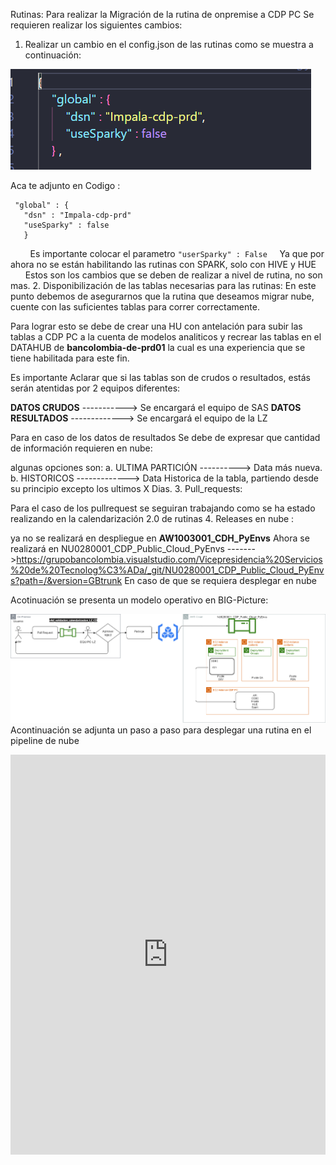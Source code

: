 
Rutinas:
Para realizar la Migración de la rutina de onpremise a CDP PC
Se requieren realizar los siguientes cambios:

1. Realizar un cambio en el config.json de las rutinas como se muestra a continuación:


![imagen1](Pastedimage20230417074540.png)

Aca te adjunto en Codigo :
   ```
	"global" : {
      "dsn" : "Impala-cdp-prd"
      "useSparky" : false
      }
   ```
    
    Es importante colocar el parametro `"userSparky" : False`
    Ya que por ahora no se están habilitando las rutinas con SPARK, solo con HIVE y HUE
   
    
Estos son los cambios que se deben de realizar a nivel de rutina, no son mas.
2. Disponibilización de las tablas necesarias para las rutinas:
   En este punto debemos de asegurarnos que la rutina que deseamos migrar  nube, cuente con las suficientes tablas para correr correctamente.
   
   Para lograr esto se debe de crear una HU con antelación para subir las tablas a CDP PC 
   a la cuenta de modelos analiticos y recrear las tablas en el DATAHUB de  **bancolombia-de-prd01**
   la cual es una experiencia que se tiene habilitada para este fin.
   
   Es importante Aclarar que si las tablas son de crudos o resultados, estás serán atentidas por 2 equipos diferentes:
   
   **DATOS CRUDOS** -----------> Se encargará el equipo de SAS
   **DATOS RESULTADOS**  -------------> Se encargará el equipo de la LZ
   
   Para en caso de los datos de resultados Se debe de expresar que cantidad de información requieren en nube:
   
   algunas opciones son:
	   a. ULTIMA PARTICIÓN ----------> Data más nueva.
	   b. HISTORICOS -------------> Data Historica de la tabla, partiendo desde su principio excepto los ultimos X Dias.
3.  Pull_requests:
   
   Para el caso de los pullrequest se seguiran trabajando como se ha estado realizando en la calendarización 2.0 de rutinas
4.  Releases en nube :
   
   ya no se realizará en despliegue en **AW1003001_CDH_PyEnvs** 
   Ahora se realizará en  NU0280001_CDP_Public_Cloud_PyEnvs ------->https://grupobancolombia.visualstudio.com/Vicepresidencia%20Servicios%20de%20Tecnolog%C3%ADa/_git/NU0280001_CDP_Public_Cloud_PyEnvs?path=/&version=GBtrunk  En caso de que se requiera desplegar en nube
   
   
   Acotinuación se presenta un modelo operativo en BIG-Picture:
   
   ![imag2](RTCDP.png)
Acontinuación se adjunta un paso a paso para desplegar una rutina en el pipeline de nube
   
<iframe src="https://scribehow.com/embed/How_to_Create_and_Deploy_Release-40__Fj8p8kXXQDuTfLRbCthIXQ" width="100%" height="640" allowfullscreen frameborder="0"></iframe>

 

   
   


